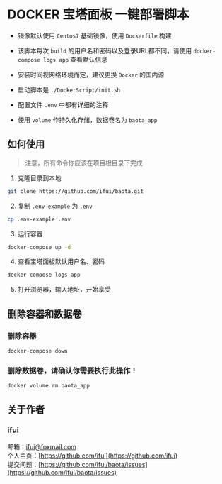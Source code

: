# DOCKER 宝塔面板 一键部署脚本

- 镜像默认使用 `Centos7` 基础镜像，使用 `Dockerfile` 构建

- 该脚本每次 `build` 的用户名和密码以及登录URL都不同，请使用 `docker-compose logs app` 查看默认信息

- 安装时间视网络环境而定，建议更换 `Docker` 的国内源

- 启动脚本是 `./DockerScript/init.sh`

- 配置文件 `.env` 中都有详细的注释

- 使用 `volume` 作持久化存储，数据卷名为 `baota_app`

## 如何使用

> 注意，所有命令你应该在项目根目录下完成

1. 克隆目录到本地
```bash
git clone https://github.com/ifui/baota.git
```

2. 复制 `.env-example` 为 `.env`
```bash
cp .env-example .env
```

3. 运行容器
```bash
docker-compose up -d
```

4. 查看宝塔面板默认用户名、密码
```bash
docker-compose logs app
```

5. 打开浏览器，输入地址，开始享受

## 删除容器和数据卷

### 删除容器
```bash
docker-compose down
```
### 删除数据卷，请确认你需要执行此操作！
```bash
docker volume rm baota_app
```

## 关于作者
### ifui
邮箱：ifui@foxmail.com \
个人主页：[https://github.com/ifui](https://github.com/ifui) \
提交问题：[https://github.com/ifui/baota/issues](https://github.com/ifui/baota/issues)